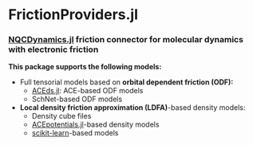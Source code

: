 # FrictionProviders.jl

### [NQCDynamics.jl](https://github.com/NQCD/NQCDynamics.jl) friction connector for molecular dynamics with electronic friction


**This package supports the following models:**

- Full tensorial models based on **orbital dependent friction (ODF):**
  - [ACEds.jl](https://github.com/ACEsuit/ACEds.jl): ACE-based ODF models
  - SchNet-based ODF models
- **Local density friction approximation (LDFA)**-based density models:
  - Density cube files
  - [ACEpotentials.jl](https://github.com/ACEsuit/ACEpotentials.jl)-based density models
  - [scikit-learn](https://scikit-learn.org/stable/index.html)-based models
